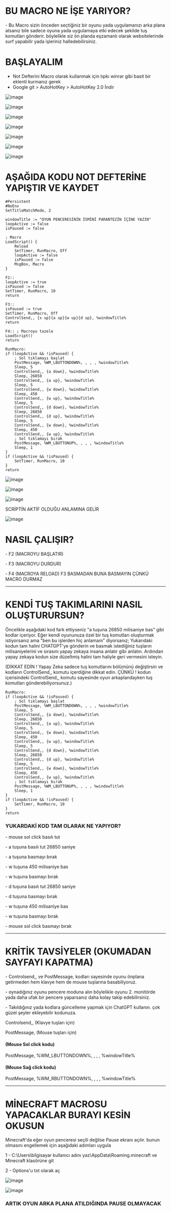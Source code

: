# BU MACRO NE İŞE YARIYOR?

<p>- Bu Macro sizin önceden seçtiğiniz bir oyunu yada uygulamanızı arka plana atsanız bile sadece oyuna yada uygulamaya etki edecek şekilde tuş komutları gönderir. böylelikle siz ön planda eşzamanlı olarak websitelerinde surf yapabilir yada işleriniz halledebilirsiniz.


# BAŞLAYALIM

- Not Defterini Macro olarak kullanmak için tıpkı winrar gibi basit bir eklenti kurmanız gerek
- Google git > AutoHotKey > AutoHotKey 2.0 İndir

![image](https://github.com/DenizKod/Oyunlarda-Arkaplanda-Calisan-Macro/assets/168285638/1f59df65-1711-46ee-9839-70a60de5b7d0)

![image](https://github.com/DenizKod/ARKAPLANDA-CALISAN-MACRO/assets/168285638/a8120c26-6290-4c18-a8ba-77bc2fcefdab)

![image](https://github.com/DenizKod/Oyunlarda-Arkaplanda-Calisan-Macro/assets/168285638/cec10703-9864-43d0-9b38-0ca4dc5a58af)

![image](https://github.com/DenizKod/ARKAPLANDA-CALISAN-MACRO/assets/168285638/7e3297c2-1b29-4903-bfad-13e746833512)

![image](https://github.com/DenizKod/Oyunlarda-Arkaplanda-Calisan-Macro/assets/168285638/98d9c31d-f1cb-4979-b6d3-483bf589c94f)

![image](https://github.com/DenizKod/ARKAPLANDA-CALISAN-MACRO/assets/168285638/54f0b575-8eda-4441-9886-d201f6321d5f)

![image](https://github.com/DenizKod/Oyunlarda-Arkaplanda-Calisan-Macro/assets/168285638/b18ab5a4-081c-48ce-8df6-ef5da03d94b4)

# AŞAĞIDA KODU NOT DEFTERİNE YAPIŞTIR VE KAYDET

```
#Persistent
#NoEnv
SetTitleMatchMode, 2

windowTitle := "OYUN PENCERESİNİN İSMİNİ PARANTEZİN İÇİNE YAZIN"
loopActive := false
isPaused := false

; Macro
LoadScript() {
    Reload
    SetTimer, RunMacro, Off
    loopActive := false
    isPaused := false
    MsgBox, Macro
}

F2::
loopActive := true
isPaused := false
SetTimer, RunMacro, 10
return

F3::
isPaused := true
SetTimer, RunMacro, Off
ControlSend,, {x up}{a up}{w up}{d up}, %windowTitle%
return

F4:: ; Macroyu tazele
LoadScript()
return

RunMacro:
if (loopActive && !isPaused) {
    ; Sol tıklamayı başlat
    PostMessage, %WM_LBUTTONDOWN%, , , , %windowTitle%
    Sleep, 5
    ControlSend,, {a down}, %windowTitle%
    Sleep, 26850
    ControlSend,, {a up}, %windowTitle%
    Sleep, 5
    ControlSend,, {w down}, %windowTitle%
    Sleep, 450
    ControlSend,, {w up}, %windowTitle%
    Sleep, 5
    ControlSend,, {d down}, %windowTitle%
    Sleep, 26850
    ControlSend,, {d up}, %windowTitle%
    Sleep, 5
    ControlSend,, {w down}, %windowTitle%
    Sleep, 450
    ControlSend,, {w up}, %windowTitle%
    ; Sol tıklamayı bırak
    PostMessage, %WM_LBUTTONUP%, , , , %windowTitle%
    Sleep, 1
}
if (loopActive && !isPaused) {
    SetTimer, RunMacro, 10
}
return
```
![image](https://github.com/DenizKod/Oyunlarda-Arkaplanda-Calisan-Macro/assets/168285638/1f59df65-1711-46ee-9839-70a60de5b7d0)

![image](https://github.com/DenizKod/Oyunlar-Arkaplandayken-Calisan-Macro/assets/168285638/66b66221-6da1-49a5-b7f5-e8ece4ae2a25)

![image](https://github.com/DenizKod/Oyunlarda-Arkaplanda-Calisan-Macro/assets/168285638/1f59df65-1711-46ee-9839-70a60de5b7d0)

SCRİPTİN AKTİF OLDUĞU ANLAMINA GELİR

![image](https://github.com/DenizKod/Oyunlar-Arkaplandayken-Calisan-Macro/assets/168285638/b31ac6b0-cd41-4c85-a920-d0132ed190a0)


# NASIL ÇALIŞIR?

<p>- F2 (MACROYU BAŞLATIR)
<p>- F3 (MACROYU DURDUR)
<p>- F4 (MACROYA RELOAD) F3 BASMADAN BUNA BASMAYIN ÇÜNKÜ MACRO DURMAZ

---------------------------------------------

# KENDİ TUŞ TAKIMLARINI NASIL OLUŞTURURSUN?

<p> Öncelikle aşağıdaki kod fark ettiyseniz "a tuşuna 26850 milisaniye bas" gibi kodlar içeriyor. Eğer kendi oyununuza özel bir tuş komutları oluşturmak istiyorsanız ama "ben bu işlerden hiç anlamam" diyorsanız; Yukarıdaki kodun tam halini CHATGPT'ye gönderin ve basmak istediğiniz tuşların milisaniyelerini ve sırasını yapay zekaya insana anlatır gibi anlatın. Ardından yapay zekaya kodun size düzeltmiş halini tam haliyle geri vermesini isteyin. 

(DİKKAT EDİN ! Yapay Zeka sadece tuş komutlarını bölümünü değiştirsin ve kodların ControlSend,, komutu içerdiğine dikkat edin. ÇÜNKÜ ! kodun içerisindeki ControlSend,, komutu sayesinde oyun arkaplandayken tuş komutları gönderebiliyorsunuz.)

```
RunMacro:
if (loopActive && !isPaused) {
    ; Sol tıklamayı başlat
    PostMessage, %WM_LBUTTONDOWN%, , , , %windowTitle%
    Sleep, 5
    ControlSend,, {a down}, %windowTitle%
    Sleep, 26850
    ControlSend,, {a up}, %windowTitle%
    Sleep, 5
    ControlSend,, {w down}, %windowTitle%
    Sleep, 450
    ControlSend,, {w up}, %windowTitle%
    Sleep, 5
    ControlSend,, {d down}, %windowTitle%
    Sleep, 26850
    ControlSend,, {d up}, %windowTitle%
    Sleep, 5
    ControlSend,, {w down}, %windowTitle%
    Sleep, 450
    ControlSend,, {w up}, %windowTitle%
    ; Sol tıklamayı bırak
    PostMessage, %WM_LBUTTONUP%, , , , %windowTitle%
    Sleep, 1
}
if (loopActive && !isPaused) {
    SetTimer, RunMacro, 10
}
return
```

### YUKARDAKİ KOD TAM OLARAK NE YAPIYOR?
<p>- mouse sol click basılı tut
<p>- a tuşuna basılı tut 26850 saniye
<p>- a tuşuna basmayı bırak
<p>- w tuşuna 450 milisaniye bas
<p>- w tuşuna basmayı bırak
<p>- d tuşuna basılı tut 26850 saniye
<p>- d tuşuna basmayı bırak
<p>- w tuşuna 450 milisaniye bas
<p>- w tuşuna basmayı bırak
<p>- mouse sol click basmayı bırak

---------------------------------------------

# KRİTİK TAVSİYELER (OKUMADAN SAYFAYI KAPATMA)

<p>- Controlsend,, ve PostMessage, kodları sayesinde oyunu önplana getirmeden hem klavye hem de mouse tuşlarına basabiliyoruz.
<p>- oynadığınız oyunu pencere moduna alın böylelikle oyunu 2. monitörde yada daha ufak bir pencere yaparsanız daha kolay takip edebilirsiniz.
<p>- Takıldığınız yada kodlara güncelleme yapmak için ChatGPT kullanın. çok güzel şeyler ekleyebilir kodunuza.

<p> Controlsend,, (Klavye tuşları için)
<p> PostMessage, (Mouse tuşları için)

#### (Mouse Sol click kodu)

<p> PostMessage, %WM_LBUTTONDOWN%, , , , %windowTitle%
    
#### (Mouse Sağ click kodu)
<p> PostMessage, %WM_RBUTTONDOWN%, , , , %windowTitle%

---------------------------------------------

# MİNECRAFT MACROSU YAPACAKLAR BURAYI KESİN OKUSUN

<p> Minecraft'da eğer oyun penceresi seçili değilse Pause ekranı açılır. bunun olmasını engellemek için aşağıdaki adımları uygula

1 - C:\Users\bilgisayar kullanıcı adını yaz\AppData\Roaming\.minecraft ve Minecraft klasörüne git

2 - Options'u txt olarak aç

![image](https://github.com/DenizKod/ARKAPLANDA-CALISAN-MACRO/assets/168285638/77195dc9-0a7b-4da4-a875-c426e143f92e)

![image](https://github.com/DenizKod/ARKAPLANDA-CALISAN-MACRO/assets/168285638/aab94cb2-89ef-4ca5-9ca6-63576bd4cb66)

### ARTIK OYUN ARKA PLANA ATILDIĞINDA PAUSE OLMAYACAK

